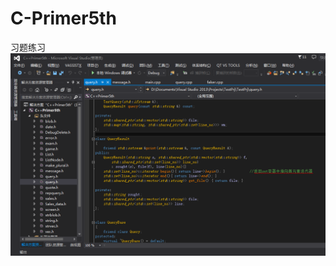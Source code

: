 # C-Primer5th
习题练习
![image](https://github.com/Brighteststars/C-Primer5th/raw/master/images/result.png )
